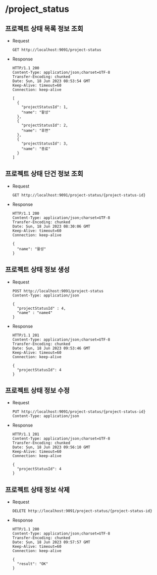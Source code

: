 # /project_status

## 프로젝트 상태 목록 정보 조회

* Request

  ```
  GET http://localhost:9091/project-status
  ```

* Response

  ```
  HTTP/1.1 200
  Content-Type: application/json;charset=UTF-8
  Transfer-Encoding: chunked
  Date: Sun, 18 Jun 2023 08:53:54 GMT
  Keep-Alive: timeout=60
  Connection: keep-alive
  
  [
    {
      "projectStatusId": 1,
      "name": "활성"
    },
    {
      "projectStatusId": 2,
      "name": "휴면"
    },
    {
      "projectStatusId": 3,
      "name": "종료"
    }
  ]
  ```

## 프로젝트 상태 단건 정보 조회

* Request

  ```
  GET http://localhost:9091/project-status/{project-status-id}
  ```

* Response

  ```
  HTTP/1.1 200 
  Content-Type: application/json;charset=UTF-8
  Transfer-Encoding: chunked
  Date: Sun, 18 Jun 2023 08:30:06 GMT
  Keep-Alive: timeout=60
  Connection: keep-alive

  {
    "name": "활성"
  }
  ```

## 프로젝트 상태 정보 생성

* Request

  ```
  POST http://localhost:9091/project-status
  Content-Type: application/json

  {
    "projectStatusId" : 4,
    "name" : "name4"
  }
  ```

* Response

  ```
  HTTP/1.1 201
  Content-Type: application/json;charset=UTF-8
  Transfer-Encoding: chunked
  Date: Sun, 18 Jun 2023 09:53:46 GMT
  Keep-Alive: timeout=60
  Connection: keep-alive
  
  {
    "projectStatusId": 4
  }
  ```

## 프로젝트 상태 정보 수정

* Request

  ```
  PUT http://localhost:9091/project-status/{project-status-id}
  Content-Type: application/json

  ```

* Response

  ```
  HTTP/1.1 201 
  Content-Type: application/json;charset=UTF-8
  Transfer-Encoding: chunked
  Date: Sun, 18 Jun 2023 09:56:10 GMT
  Keep-Alive: timeout=60
  Connection: keep-alive

  {
    "projectStatusId": 4
  }
  ```

## 프로젝트 상태 정보 삭제

* Request

  ```
  DELETE http://localhost:9091/project-status/{project-status-id}
  ```

* Response

  ```
  HTTP/1.1 200 
  Content-Type: application/json;charset=UTF-8
  Transfer-Encoding: chunked
  Date: Sun, 18 Jun 2023 09:57:57 GMT
  Keep-Alive: timeout=60
  Connection: keep-alive

  {
    "result": "OK"
  }
  ```